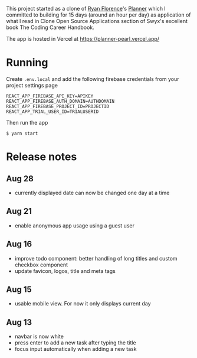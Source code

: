 This project started as a clone of [Ryan Florence](https://twitter.com/ryanflorence)'s [Planner](https://planner.now.sh)
which I committed to building for 15 days (around an hour per day) as application of what I read in Clone Open Source Applications section
of Swyx's excellent book The Coding Career Handbook.

The app is hosted in Vercel at https://planner-pearl.vercel.app/

# Running

Create `.env.local` and add the following firebase credentials from your project settings page

```
REACT_APP_FIREBASE_API_KEY=APIKEY
REACT_APP_FIREBASE_AUTH_DOMAIN=AUTHDOMAIN
REACT_APP_FIREBASE_PROJECT_ID=PROJECTID
REACT_APP_TRIAL_USER_ID=TRIALUSERID
```

Then run the app

```
$ yarn start
```

# Release notes

## Aug 28

- currently displayed date can now be changed one day at a time

## Aug 21

- enable anonymous app usage using a guest user

## Aug 16

- improve todo component: better handling of long titles and custom checkbox component
- update favicon, logos, title and meta tags

## Aug 15

- usable mobile view. For now it only displays current day

## Aug 13

- navbar is now white
- press enter to add a new task after typing the title
- focus input automatically when adding a new task